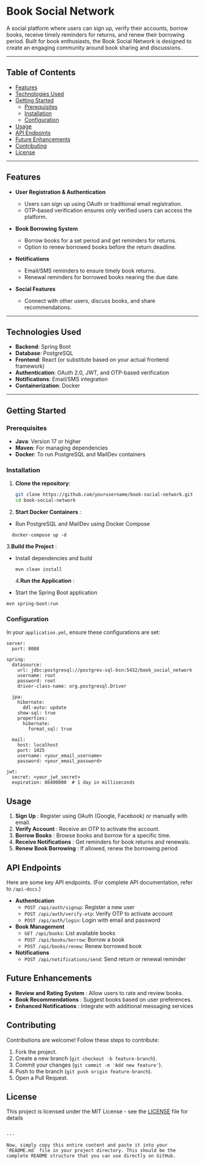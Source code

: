 # Book Social Network

A social platform where users can sign up, verify their accounts, borrow books, receive timely reminders for returns, and renew their borrowing period. Built for book enthusiasts, the Book Social Network is designed to create an engaging community around book sharing and discussions.

---

## Table of Contents

- [Features](#features)
- [Technologies Used](#technologies-used)
- [Getting Started](#getting-started)
  - [Prerequisites](#prerequisites)
  - [Installation](#installation)
  - [Configuration](#configuration)
- [Usage](#usage)
- [API Endpoints](#api-endpoints)
- [Future Enhancements](#future-enhancements)
- [Contributing](#contributing)
- [License](#license)

---

## Features

- **User Registration & Authentication**

  - Users can sign up using OAuth or traditional email registration.
  - OTP-based verification ensures only verified users can access the platform.
- **Book Borrowing System**

  - Borrow books for a set period and get reminders for returns.
  - Option to renew borrowed books before the return deadline.
- **Notifications**

  - Email/SMS reminders to ensure timely book returns.
  - Renewal reminders for borrowed books nearing the due date.
- **Social Features**

  - Connect with other users, discuss books, and share recommendations.

---

## Technologies Used

- **Backend**: Spring Boot
- **Database**: PostgreSQL
- **Frontend**: React (or substitute based on your actual frontend framework)
- **Authentication**: OAuth 2.0, JWT, and OTP-based verification
- **Notifications**: Email/SMS integration
- **Containerization**: Docker

---

## Getting Started

### Prerequisites

- **Java**: Version 17 or higher
- **Maven**: For managing dependencies
- **Docker**: To run PostgreSQL and MailDev containers

### Installation

1. **Clone the repository**:

   ```bash
   git clone https://github.com/yourusername/book-social-network.git
   cd book-social-network
   ```
2. **Start Docker Containers** :

* Run PostgreSQL and MailDev using Docker Compose

```
  docker-compose up -d

```

  3.**Build the Project** :

* Install dependencies and build

  ```
  mvn clean install
  ```


    4.**Run the Application** :

* Start the Spring Boot application

```
mvn spring-boot:run

```


### Configuration

In your `application.yml`, ensure these configurations are set:

```
server:
  port: 8088

spring:
  datasource:
    url: jdbc:postgresql://postgres-sql-bsn:5432/book_social_network
    username: root
    password: root
    driver-class-name: org.postgresql.Driver

  jpa:
    hibernate:
      ddl-auto: update
    show-sql: true
    properties:
      hibernate:
        format_sql: true

  mail:
    host: localhost
    port: 1025
    username: <your_email_username>
    password: <your_email_password>

jwt:
  secret: <your_jwt_secret>
  expiration: 86400000  # 1 day in milliseconds

```

## Usage

1. **Sign Up** : Register using OAuth (Google, Facebook) or manually with email.
2. **Verify Account** : Receive an OTP to activate the account.
3. **Borrow Books** : Browse books and borrow for a specific time.
4. **Receive Notifications** : Get reminders for book returns and renewals.
5. **Renew Book Borrowing** : If allowed, renew the borrowing period

## API Endpoints

Here are some key API endpoints. (For complete API documentation, refer to `/api-docs`.)

* **Authentication**
  * `POST /api/auth/signup`: Register a new user
  * `POST /api/auth/verify-otp`: Verify OTP to activate account
  * `POST /api/auth/login`: Login with email and password
* **Book Management**
  * `GET /api/books`: List available books
  * `POST /api/books/borrow`: Borrow a book
  * `POST /api/books/renew`: Renew borrowed book
* **Notifications**
  * `POST /api/notifications/send`: Send return or renewal reminder

## Future Enhancements

* **Review and Rating System** : Allow users to rate and review books.
* **Book Recommendations** : Suggest books based on user preferences.
* **Enhanced Notifications** : Integrate with additional messaging services

## Contributing

Contributions are welcome! Follow these steps to contribute:

1. Fork the project.
2. Create a new branch (`git checkout -b feature-branch`).
3. Commit your changes (`git commit -m 'Add new feature'`).
4. Push to the branch (`git push origin feature-branch`).
5. Open a Pull Request.

## License

This project is licensed under the MIT License - see the [LICENSE](LICENSE) file for details

```

---

Now, simply copy this entire content and paste it into your `README.md` file in your project directory. This should be the complete README structure that you can use directly on GitHub.

```
